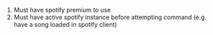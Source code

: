 1. Must have spotify premium to use
2. Must have active spotify instance before attempting command (e.g. have a song loaded in spotify client)
